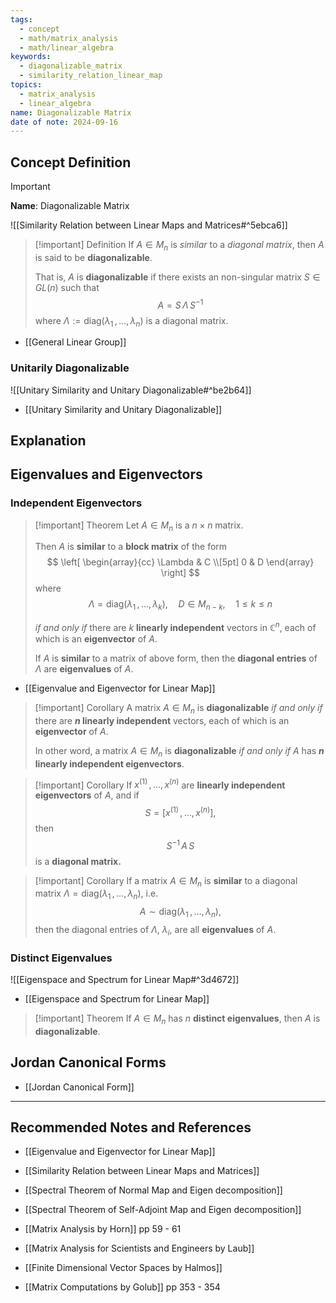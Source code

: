 ```yaml
---
tags:
  - concept
  - math/matrix_analysis
  - math/linear_algebra
keywords:
  - diagonalizable_matrix
  - similarity_relation_linear_map
topics:
  - matrix_analysis
  - linear_algebra
name: Diagonalizable Matrix
date of note: 2024-09-16
---
```


## Concept Definition

>[!important]
>**Name**: Diagonalizable Matrix

![[Similarity Relation between Linear Maps and Matrices#^5ebca6]]

>[!important] Definition
>If $A \in M_{n}$ is *similar* to a *diagonal matrix*, then $A$ is said to be **diagonalizable**.
>
>That is, $A$ is **diagonalizable** if there exists an non-singular matrix $S\in GL(n)$ such that $$A = S\,\Lambda\,S^{-1}$$ where $\Lambda := \text{diag}(\lambda_{1} \,{,}\ldots{,}\,\lambda_{n})$ is a diagonal matrix.

- [[General Linear Group]]

### Unitarily Diagonalizable 

![[Unitary Similarity and Unitary Diagonalizable#^be2b64]]

- [[Unitary Similarity and Unitary Diagonalizable]]

## Explanation



## Eigenvalues and Eigenvectors

### Independent Eigenvectors

>[!important] Theorem
>Let $A\in M_{n}$ is a $n\times n$ matrix. 
>
>Then $A$ is **similar** to a **block matrix** of the form
>$$
>\left[ 
>\begin{array}{cc}
> \Lambda & C \\[5pt] 
> 0 & D
>\end{array} 
>\right] 
>$$
>where $$\Lambda = \text{diag}\left(\lambda_{1} \,{,}\ldots{,}\,\lambda_{k}\right), \quad D\in M_{n-k},\quad 1\le k \le n$$
>
>*if and only if* there are $k$ **linearly independent** vectors in $\mathbb{C}^{n}$, each of which is an **eigenvector** of $A$.
>
>If $A$ is **similar** to a matrix of above form, then the **diagonal entries** of $\Lambda$ are **eigenvalues** of $A$.

- [[Eigenvalue and Eigenvector for Linear Map]]

>[!important] Corollary
>A matrix $A \in M_{n}$ is **diagonalizable** *if and only if* there are **$n$ linearly independent** vectors, each of which is an **eigenvector** of $A$.
>
>In other word, a matrix $A \in M_{n}$ is **diagonalizable** *if and only if* $A$ has **$n$ linearly independent eigenvectors**.


>[!important] Corollary
>If $x^{(1)}\,{,}\ldots{,}\,x^{(n)}$ are **linearly independent eigenvectors** of $A$, and if $$S = \left[ x^{(1)}\,{,}\ldots{,}\,x^{(n)} \right],$$ then $$S^{-1}\,A\,S$$ is a **diagonal matrix.**
>

>[!important] Corollary
>If a matrix $A \in M_{n}$ is **similar** to a diagonal matrix $\Lambda= \text{diag}(\lambda_{1}\,{,}\ldots{,}\,\lambda_{n})$, i.e. $$A \sim \text{diag}(\lambda_{1}\,{,}\ldots{,}\,\lambda_{n}),$$ then the diagonal entries of $\Lambda$, $\lambda_{i}$, are all **eigenvalues** of $A$. 

### Distinct Eigenvalues

![[Eigenspace and Spectrum for Linear Map#^3d4672]]

- [[Eigenspace and Spectrum for Linear Map]]

>[!important] Theorem
>If $A \in M_{n}$ has $n$ **distinct eigenvalues**, then $A$ is **diagonalizable**.


## Jordan Canonical Forms

- [[Jordan Canonical Form]]




-----------
##  Recommended Notes and References


- [[Eigenvalue and Eigenvector for Linear Map]]
- [[Similarity Relation between Linear Maps and Matrices]]
- [[Spectral Theorem of Normal Map and Eigen decomposition]]
- [[Spectral Theorem of Self-Adjoint Map and Eigen decomposition]]





- [[Matrix Analysis by Horn]] pp 59 - 61
- [[Matrix Analysis for Scientists and Engineers by Laub]]
- [[Finite Dimensional Vector Spaces by Halmos]]
- [[Matrix Computations by Golub]] pp 353 - 354